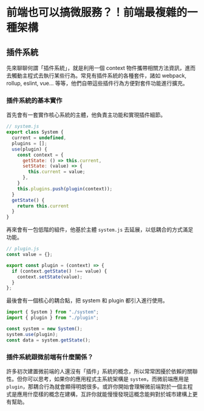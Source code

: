 # 前端也可以搞微服務？！前端最複雜的一種架構

## 插件系統

先來聊聊何謂「插件系統」，就是利用一個 context 物件攜帶相關方法資訊，進而去觸動主程式去執行某些行為。常見有插件系統的各種套件，諸如 webpack, rollup, eslint, vue... 等等，他們自帶這些插件行為方便對套件功能進行擴充。

### 插件系統的基本實作

首先會有一套實作核心系統的主體，他負責主功能和實現插件細節。

```js
// system.js
export class System {
  current = undefined,
  plugins = [];
  use(plugin) {
    const context = {
      getState: () => this.current,
      setState: (value) => {
        this.current = value;
      },
    }
    this.plugins.push(plugin(context));
  }
  getState() {
    return this.current
  }
}
```

再來會有一包低階的組件，他基於主體 `system.js` 去延展，以低耦合的方式滿足功能。

```js
// plugin.js
const value = {};

export const plugin = (context) => {
  if (context.getState() !== value) {
    context.setState(value);
  }
};
```

最後會有一個核心的耦合點，把 system 和 plugin 都引入進行使用。

```js
import { System } from "./system";
import { plugin } from "./plugin";

const system = new System();
system.use(plugin);
const data = system.getState();
```

### 插件系統跟微前端有什麼關係？

許多初次建置微前端的人還沒有「插件」系統的概念，所以常常困擾於依賴的關聯性。但你可以思考，如果你的應用程式主系統架構是 `system`，而微前端應用是 `plugin`，那耦合行為就會顯得明朗很多。或許你開始會理解微前端對於一個主程式是應用什麼樣的概念在建構，互許你就能慢慢發現這概念能夠對於城市建構上更有幫助。
